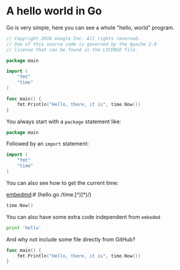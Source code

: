 # A hello world in Go

Go is very simple, here you can see a whole "hello, world" program.

[embedmd]:# (hello.go)
```go
// Copyright 2016 Google Inc. All rights reserved.
// Use of this source code is governed by the Apache 2.0
// license that can be found in the LICENSE file.

package main

import (
	"fmt"
	"time"
)

func main() {
	fmt.Println("Hello, there, it is", time.Now())
}
```

You always start with a `package` statement like:

[embedmd]:# (hello.go /package.*/)
```go
package main
```

Followed by an `import` statement:

[embedmd]:# (hello.go /import/ /\)/)
```go
import (
	"fmt"
	"time"
)
```

You can also see how to get the current time:

[embedmd]:# (hello.go /time\.[^)]*\)/)
```go
time.Now()
```

You can also have some extra code independent from `embedmd`

```python
print 'hello'
```

And why not include some file directly from GitHub?

[embedmd]:# (https://raw.githubusercontent.com/campoy/embedmd/master/sample/hello.go /func main/ $)
```go
func main() {
	fmt.Println("Hello, there, it is", time.Now())
}
```
